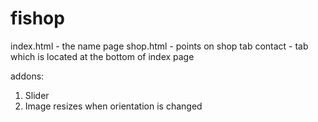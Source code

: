 # fishop
index.html - the name page
shop.html  - points on shop tab
contact    - tab which is located at the bottom of index page

addons:
1. Slider
2. Image resizes when orientation is changed
